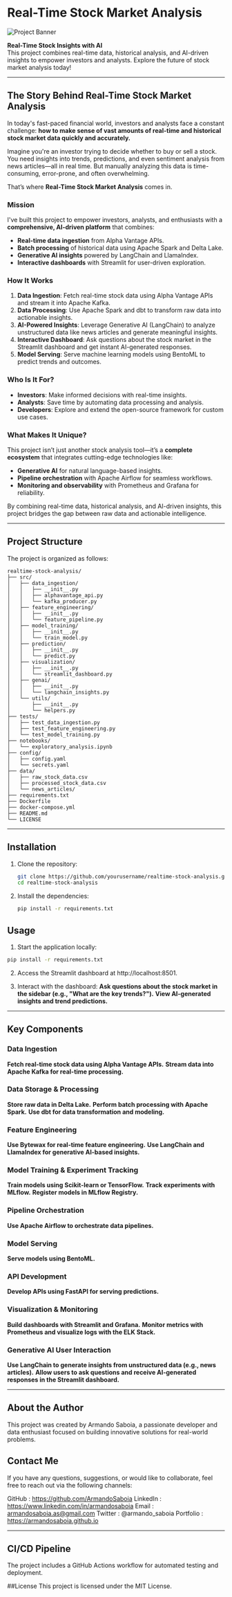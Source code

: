 # Real-Time Stock Market Analysis

![Project Banner](assets/banner.png)

**Real-Time Stock Insights with AI**  
This project combines real-time data, historical analysis, and AI-driven insights to empower investors and analysts. Explore the future of stock market analysis today!

---

## The Story Behind Real-Time Stock Market Analysis

In today's fast-paced financial world, investors and analysts face a constant challenge: **how to make sense of vast amounts of real-time and historical stock market data quickly and accurately.**

Imagine you're an investor trying to decide whether to buy or sell a stock. You need insights into trends, predictions, and even sentiment analysis from news articles—all in real time. But manually analyzing this data is time-consuming, error-prone, and often overwhelming.

That’s where **Real-Time Stock Market Analysis** comes in.

### Mission
 I've built this project to empower investors, analysts, and enthusiasts with a **comprehensive, AI-driven platform** that combines:
- **Real-time data ingestion** from Alpha Vantage APIs.
- **Batch processing** of historical data using Apache Spark and Delta Lake.
- **Generative AI insights** powered by LangChain and LlamaIndex.
- **Interactive dashboards** with Streamlit for user-driven exploration.

### How It Works
1. **Data Ingestion**: Fetch real-time stock data using Alpha Vantage APIs and stream it into Apache Kafka.
2. **Data Processing**: Use Apache Spark and dbt to transform raw data into actionable insights.
3. **AI-Powered Insights**: Leverage Generative AI (LangChain) to analyze unstructured data like news articles and generate meaningful insights.
4. **Interactive Dashboard**: Ask questions about the stock market in the Streamlit dashboard and get instant AI-generated responses.
5. **Model Serving**: Serve machine learning models using BentoML to predict trends and outcomes.

### Who Is It For?
- **Investors**: Make informed decisions with real-time insights.
- **Analysts**: Save time by automating data processing and analysis.
- **Developers**: Explore and extend the open-source framework for custom use cases.

### What Makes It Unique?
This project isn’t just another stock analysis tool—it’s a **complete ecosystem** that integrates cutting-edge technologies like:
- **Generative AI** for natural language-based insights.
- **Pipeline orchestration** with Apache Airflow for seamless workflows.
- **Monitoring and observability** with Prometheus and Grafana for reliability.

By combining real-time data, historical analysis, and AI-driven insights, this project bridges the gap between raw data and actionable intelligence.

---

## Project Structure

The project is organized as follows:
```
realtime-stock-analysis/
├── src/
│   ├── data_ingestion/
│   │   ├── __init__.py
│   │   ├── alphavantage_api.py
│   │   └── kafka_producer.py
│   ├── feature_engineering/
│   │   ├── __init__.py
│   │   └── feature_pipeline.py
│   ├── model_training/
│   │   ├── __init__.py
│   │   └── train_model.py
│   ├── prediction/
│   │   ├── __init__.py
│   │   └── predict.py
│   ├── visualization/
│   │   ├── __init__.py
│   │   └── streamlit_dashboard.py
│   ├── genai/
│   │   ├── __init__.py
│   │   └── langchain_insights.py
│   └── utils/
│       ├── __init__.py
│       └── helpers.py
├── tests/
│   ├── test_data_ingestion.py
│   ├── test_feature_engineering.py
│   └── test_model_training.py
├── notebooks/
│   └── exploratory_analysis.ipynb
├── config/
│   ├── config.yaml
│   └── secrets.yaml
├── data/
│   ├── raw_stock_data.csv
│   ├── processed_stock_data.csv
│   └── news_articles/
├── requirements.txt
├── Dockerfile
├── docker-compose.yml
├── README.md
└── LICENSE
```

---

## Installation

1. Clone the repository:
   ```bash
   git clone https://github.com/yourusername/realtime-stock-analysis.git
   cd realtime-stock-analysis
   ```

2. Install the dependencies:
   ```bash
   pip install -r requirements.txt
   ```

## Usage

1. Start the application locally:
```bash
pip install -r requirements.txt
```
2. Access the Streamlit dashboard at http://localhost:8501.

3. Interact with the dashboard:
**Ask questions about the stock market in the sidebar (e.g., "What are the key trends?").**
**View AI-generated insights and trend predictions.**

---

## Key Components

### Data Ingestion
**Fetch real-time stock data using Alpha Vantage APIs.**
**Stream data into Apache Kafka for real-time processing.**

### Data Storage & Processing
**Store raw data in Delta Lake.**
**Perform batch processing with Apache Spark.**
**Use dbt for data transformation and modeling.**

### Feature Engineering
**Use Bytewax for real-time feature engineering.**
**Use LangChain and LlamaIndex for generative AI-based insights.**

### Model Training & Experiment Tracking
**Train models using Scikit-learn or TensorFlow.**
**Track experiments with MLflow.**
**Register models in MLflow Registry.**

### Pipeline Orchestration
**Use Apache Airflow to orchestrate data pipelines.**

### Model Serving
**Serve models using BentoML.**

### API Development
**Develop APIs using FastAPI for serving predictions.**

### Visualization & Monitoring
**Build dashboards with Streamlit and Grafana.**
**Monitor metrics with Prometheus and visualize logs with the ELK Stack.**

### Generative AI User Interaction
**Use LangChain to generate insights from unstructured data (e.g., news articles).**
**Allow users to ask questions and receive AI-generated responses in the Streamlit dashboard.**

---

## About the Author
This project was created by Armando Saboia, a passionate developer and data enthusiast focused on building innovative solutions for real-world problems.

## Contact Me
If you have any questions, suggestions, or would like to collaborate, feel free to reach out via the following channels:

GitHub : https://github.com/ArmandoSaboia
LinkedIn : https://www.linkedin.com/in/armandosaboia
Email : armandosaboia.as@gmail.com
Twitter : @armando_saboia
Portfolio : https://armandosaboia.github.io

---

## CI/CD Pipeline
The project includes a GitHub Actions workflow for automated testing and deployment.

##License
This project is licensed under the MIT License.